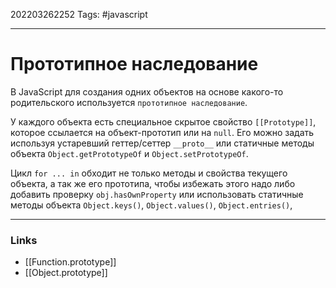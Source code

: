 202203262252
Tags: #javascript 

--- 
# Прототипное наследование
В JavaScript для создания одних объектов на основе какого-то родительского используется `прототипное наследование`.

У каждого объекта есть специальное скрытое свойство `[[Prototype]]`, которое ссылается на объект-прототип или на `null`. Его можно задать используя устаревший геттер/сеттер `__proto__` или статичные методы объекта `Object.getPrototypeOf` и `Object.setPrototypeOf`.

Цикл `for ... in` обходит не только методы и свойства текущего объекта, а так же его прототипа, чтобы избежать этого надо либо добавить проверку `obj.hasOwnProperty` или использовать статичные методы объекта `Object.keys()`, `Object.values()`, `Object.entries()`,

--- 
### Links
- [[Function.prototype]]
- [[Object.prototype]]